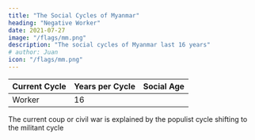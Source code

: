 ```yaml
---
title: "The Social Cycles of Myanmar"
heading: "Negative Worker"
date: 2021-07-27
image: "/flags/mm.png"
description: "The social cycles of Myanmar last 16 years"
# author: Juan
icon: "/flags/mm.png"
---
```


Current Cycle | Years per Cycle | Social Age
--- | --- | ---
Worker | 16 | 



The current coup or civil war is explained by the populist cycle shifting to the militant cycle 